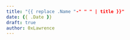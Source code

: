 ```yaml
---
title: "{{ replace .Name "-" " " | title }}"
date: {{ .Date }}
draft: true
author: 0xLawrence
---
```

